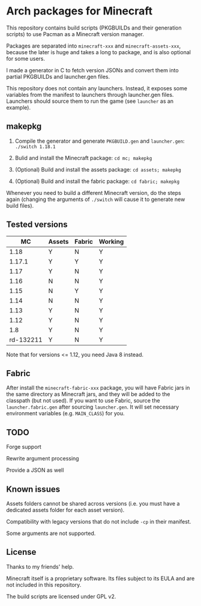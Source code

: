 # Arch packages for Minecraft

This repository contains build scripts (PKGBUILDs and their generation scripts) to use Pacman as a Minecraft version manager.

Packages are separated into `minecraft-xxx` and `minecraft-assets-xxx`, because the later is huge and takes a long to package, and is also optional for some users.

I made a generator in C to fetch version JSONs and convert them into partial PKGBUILDs and launcher.gen files.

This repository does not contain any launchers. Instead, it exposes some variables from the manifest to launchers through launcher.gen files. Launchers should source them to run the game (see `launcher` as an example).

## makepkg

1. Compile the generator and generate `PKGBUILD.gen` and `launcher.gen`: `./switch 1.18.1`

2. Bulid and install the Minecraft package: `cd mc; makepkg`

3. (Optional) Build and install the assets package: `cd assets; makepkg`

4. (Optional) Build and install the fabric package: `cd fabric; makepkg`

Whenever you need to build a different Minecraft version, do the steps again (changing the arguments of `./switch` will cause it to generate new build files).

## Tested versions

| MC        | Assets | Fabric | Working |
|-----------|--------|--------|---------|
| 1.18      | Y      | N      | Y       |
| 1.17.1    | Y      | Y      | Y       |
| 1.17      | Y      | N      | Y       |
| 1.16      | N      | N      | Y       |
| 1.15      | N      | Y      | Y       |
| 1.14      | N      | N      | Y       |
| 1.13      | Y      | N      | Y       |
| 1.12      | Y      | N      | Y       |
| 1.8       | Y      | N      | Y       |
| rd-132211 | Y      | N      | Y       |

Note that for versions <= 1.12, you need Java 8 instead.

## Fabric

After install the `minecraft-fabric-xxx` package, you will have Fabric jars in the same directory as Minecraft jars, and they will be added to the classpath (but not used). If you want to use Fabric, source the `launcher.fabric.gen` after sourcing `launcher.gen`. It will set necessary environment variables (e.g. `MAIN_CLASS`) for you.

## TODO

Forge support

Rewrite argument processing

Provide a JSON as well

## Known issues

Assets folders cannot be shared across versions (i.e. you must have a dedicated assets folder for each asset version).

Compatibility with legacy versions that do not include `-cp` in their manifest.

Some arguments are not supported.

## License

Thanks to my friends' help.

Minecraft itself is a proprietary software. Its files subject to its EULA and are not included in this repository.

The build scripts are licensed under GPL v2.
